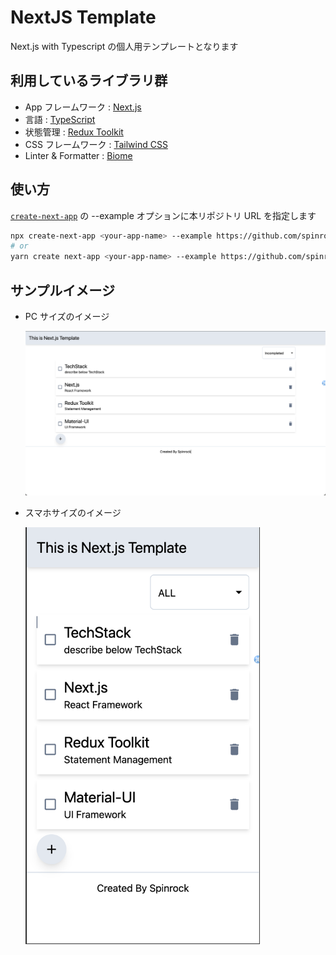 # NextJS Template

Next.js with Typescript の個人用テンプレートとなります

## 利用しているライブラリ群

- App フレームワーク : [Next.js](https://nextjs.org/)
- 言語 : [TypeScript](https://www.typescriptlang.org/)
- 状態管理 : [Redux Toolkit](https://redux-toolkit.js.org/)
- CSS フレームワーク : [Tailwind CSS](https://tailwindcss.com/)
- Linter & Formatter : [Biome](https://biomejs.dev/ja/formatter/)

## 使い方

[`create-next-app`](https://github.com/vercel/next.js/tree/canary/packages/create-next-app) の --example オプションに本リポジトリ URL を指定します

```bash
npx create-next-app <your-app-name> --example https://github.com/spinrock/nextjs-template
# or
yarn create next-app <your-app-name> --example https://github.com/spinrock/nextjs-template
```

## サンプルイメージ

- PC サイズのイメージ

  <img src="./README_IMG/PC_IMG.png" >

- スマホサイズのイメージ

  <img src="./README_IMG/SP_IMG.png" width="375" height="667">
